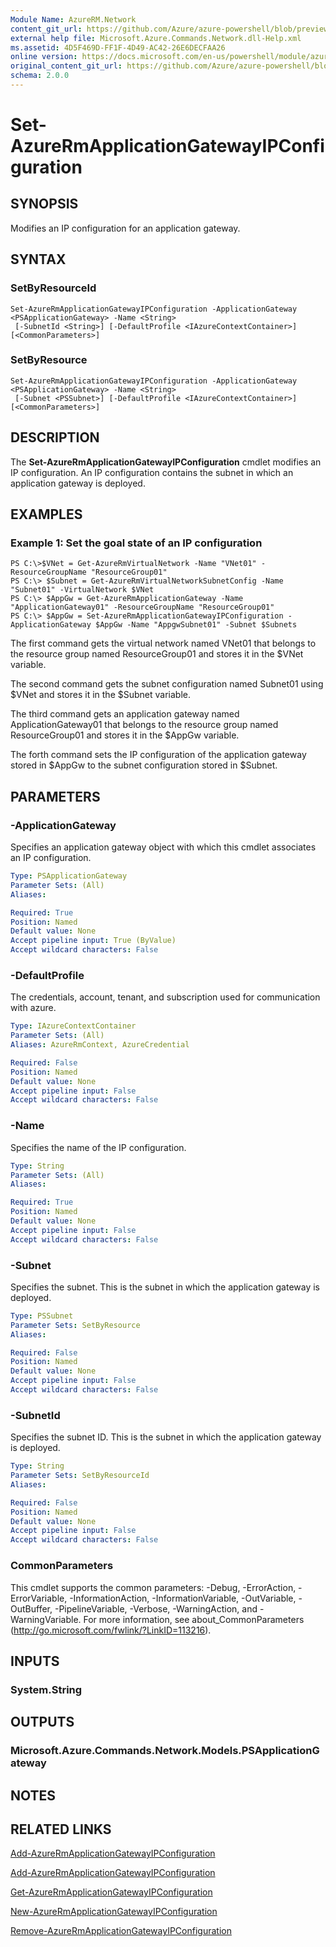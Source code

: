 ```yaml
---
Module Name: AzureRM.Network
content_git_url: https://github.com/Azure/azure-powershell/blob/preview/src/ResourceManager/Network/Commands.Network/help/Set-AzureRmApplicationGatewayIPConfiguration.md
external help file: Microsoft.Azure.Commands.Network.dll-Help.xml
ms.assetid: 4D5F469D-FF1F-4D49-AC42-26E6DECFAA26
online version: https://docs.microsoft.com/en-us/powershell/module/azurerm.network/set-azurermapplicationgatewayipconfiguration
original_content_git_url: https://github.com/Azure/azure-powershell/blob/preview/src/ResourceManager/Network/Commands.Network/help/Set-AzureRmApplicationGatewayIPConfiguration.md
schema: 2.0.0
---
```


# Set-AzureRmApplicationGatewayIPConfiguration

## SYNOPSIS
Modifies an IP configuration for an application gateway.

## SYNTAX

### SetByResourceId
```
Set-AzureRmApplicationGatewayIPConfiguration -ApplicationGateway <PSApplicationGateway> -Name <String>
 [-SubnetId <String>] [-DefaultProfile <IAzureContextContainer>] [<CommonParameters>]
```

### SetByResource
```
Set-AzureRmApplicationGatewayIPConfiguration -ApplicationGateway <PSApplicationGateway> -Name <String>
 [-Subnet <PSSubnet>] [-DefaultProfile <IAzureContextContainer>] [<CommonParameters>]
```

## DESCRIPTION
The **Set-AzureRmApplicationGatewayIPConfiguration** cmdlet modifies an IP configuration.
An IP configuration contains the subnet in which an application gateway is deployed.

## EXAMPLES

### Example 1: Set the goal state of an IP configuration
```
PS C:\>$VNet = Get-AzureRmVirtualNetwork -Name "VNet01" -ResourceGroupName "ResourceGroup01"
PS C:\> $Subnet = Get-AzureRmVirtualNetworkSubnetConfig -Name "Subnet01" -VirtualNetwork $VNet 
PS C:\> $AppGw = Get-AzureRmApplicationGateway -Name "ApplicationGateway01" -ResourceGroupName "ResourceGroup01"
PS C:\> $AppGw = Set-AzureRmApplicationGatewayIPConfiguration -ApplicationGateway $AppGw -Name "AppgwSubnet01" -Subnet $Subnets
```

The first command gets the virtual network named VNet01 that belongs to the resource group named ResourceGroup01 and stores it in the $VNet variable.

The second command gets the subnet configuration named Subnet01 using $VNet and stores it in the $Subnet variable.

The third command gets an application gateway named ApplicationGateway01 that belongs to the resource group named ResourceGroup01 and stores it in the $AppGw variable.

The forth command sets the IP configuration of the application gateway stored in $AppGw to the subnet configuration stored in $Subnet.

## PARAMETERS

### -ApplicationGateway
Specifies an application gateway object with which this cmdlet associates an IP configuration.

```yaml
Type: PSApplicationGateway
Parameter Sets: (All)
Aliases: 

Required: True
Position: Named
Default value: None
Accept pipeline input: True (ByValue)
Accept wildcard characters: False
```

### -DefaultProfile
The credentials, account, tenant, and subscription used for communication with azure.

```yaml
Type: IAzureContextContainer
Parameter Sets: (All)
Aliases: AzureRmContext, AzureCredential

Required: False
Position: Named
Default value: None
Accept pipeline input: False
Accept wildcard characters: False
```

### -Name
Specifies the name of the IP configuration.

```yaml
Type: String
Parameter Sets: (All)
Aliases: 

Required: True
Position: Named
Default value: None
Accept pipeline input: False
Accept wildcard characters: False
```

### -Subnet
Specifies the subnet.
This is the subnet in which the application gateway is deployed.

```yaml
Type: PSSubnet
Parameter Sets: SetByResource
Aliases: 

Required: False
Position: Named
Default value: None
Accept pipeline input: False
Accept wildcard characters: False
```

### -SubnetId
Specifies the subnet ID.
This is the subnet in which the application gateway is deployed.

```yaml
Type: String
Parameter Sets: SetByResourceId
Aliases: 

Required: False
Position: Named
Default value: None
Accept pipeline input: False
Accept wildcard characters: False
```

### CommonParameters
This cmdlet supports the common parameters: -Debug, -ErrorAction, -ErrorVariable, -InformationAction, -InformationVariable, -OutVariable, -OutBuffer, -PipelineVariable, -Verbose, -WarningAction, and -WarningVariable. For more information, see about_CommonParameters (http://go.microsoft.com/fwlink/?LinkID=113216).

## INPUTS

### System.String

## OUTPUTS

### Microsoft.Azure.Commands.Network.Models.PSApplicationGateway

## NOTES

## RELATED LINKS

[Add-AzureRmApplicationGatewayIPConfiguration](./Add-AzureRmApplicationGatewayIPConfiguration.md)

[Add-AzureRmApplicationGatewayIPConfiguration](./Add-AzureRmApplicationGatewayIPConfiguration.md)

[Get-AzureRmApplicationGatewayIPConfiguration](./Get-AzureRmApplicationGatewayIPConfiguration.md)

[New-AzureRmApplicationGatewayIPConfiguration](./New-AzureRmApplicationGatewayIPConfiguration.md)

[Remove-AzureRmApplicationGatewayIPConfiguration](./Remove-AzureRmApplicationGatewayIPConfiguration.md)